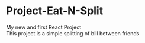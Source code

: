 # Project-Eat-N-Split

My new and first React Project
<br>
This project is a simple splitting of bill between friends
